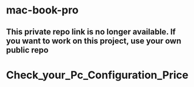 # mac-book-pro

## This private repo link is no longer available. If you want to work on this project, use your own public repo
# Check_your_Pc_Configuration_Price
